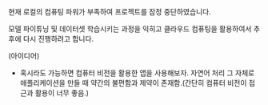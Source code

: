 현재 로컬의 컴퓨팅 파워가 부족하여 프로젝트를 잠정 중단하였습니다. 

모델 파이튜닝 및 데이터셋 학습시키는 과정을 익히고 클라우드 컴퓨팅을 활용하여서 추후에 다시 진행하려고 합니다. 

(아이디어)
- 혹시라도 가능하면 컴퓨터 비전을 활용한 앱을 사용해보자. 자연어 처리 그 자체로 애플리케이션을 만들 때 약간의 불편함과 제약이 존재함.(간단히 컴퓨터 비전이 접근과 활용이 너무 좋음.)
